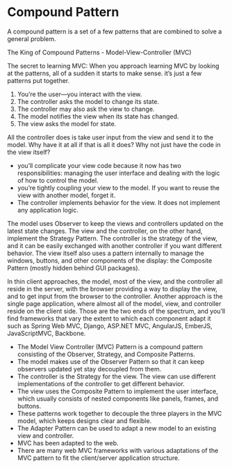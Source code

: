 # Compound Pattern
A compound pattern is a set of a few patterns that are combined to solve a general problem. 

The King of Compound Patterns - Model-View-Controller (MVC)

The secret to learning MVC: When you approach learning MVC by looking at the patterns, all of a sudden it starts to make sense. it’s just a few patterns put together.

1. You’re the user—you interact with the view.
2. The controller asks the model to change its state.
3. The controller may also ask the view to change.
4. The model notifies the view when its state has changed.
5. The view asks the model for state.

All the controller does is take user input from the view and send it to the model. Why have it at all if that is all it does? Why not just have the code in the view itself?
* you’ll complicate your view code because it now has two responsibilities: managing the user interface and dealing with the logic of how to control the model. 
* you’re tightly coupling your view to the model. If you want to reuse the view with another model, forget it. 
* The controller implements behavior for the view. It does not implement any application logic.

The model uses Observer to keep the views and controllers updated on the latest state changes. The view and the controller, on the other hand, implement the Strategy Pattern. The controller is the strategy of the view, and it can be easily exchanged with another controller if you want different behavior. The view itself also uses a pattern internally to manage the windows, buttons, and other components of the display: the Composite Pattern (mostly hidden behind GUI packages).

In thin client approaches, the model, most of the view, and the controller all reside in the server, with the browser providing a way to display the view, and to get input from the browser to the controller. Another approach is the single page application, where almost all of the model, view, and controller reside on the client side. Those are the two ends of the spectrum, and you’ll find frameworks that vary the extent to which each component adapt it such as Spring Web MVC, Django, ASP.NET MVC, AngularJS, EmberJS, JavaScriptMVC, Backbone.

* The Model View Controller (MVC) Pattern is a compound pattern consisting of the Observer, Strategy, and Composite Patterns.
* The model makes use of the Observer Pattern so that it can keep observers updated yet stay decoupled from them.
* The controller is the Strategy for the view. The view can use different implementations of the controller to get different behavior.
* The view uses the Composite Pattern to implement the user interface, which usually consists of nested components like panels, frames, and buttons.
* These patterns work together to decouple the three players in the MVC model, which keeps designs clear and flexible.
* The Adapter Pattern can be used to adapt a new model to an existing view and controller.
* MVC has been adapted to the web.
* There are many web MVC frameworks with various adaptations of the MVC pattern to fit the client/server application structure.